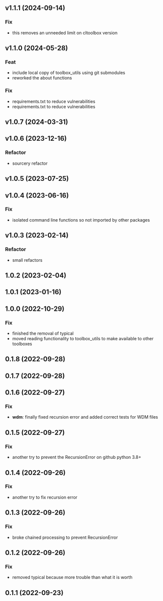 ## v1.1.1 (2024-09-14)

### Fix

- this removes an unneeded limit on cltoolbox version

## v1.1.0 (2024-05-28)

### Feat

- include local copy of toolbox_utils using git submodules
- reworked the about functions

### Fix

- requirements.txt to reduce vulnerabilities
- requirements.txt to reduce vulnerabilities

## v1.0.7 (2024-03-31)

## v1.0.6 (2023-12-16)

### Refactor

- sourcery refactor

## v1.0.5 (2023-07-25)

## v1.0.4 (2023-06-16)

### Fix

- isolated command line functions so not imported by other packages

## v1.0.3 (2023-02-14)

### Refactor

- small refactors

## 1.0.2 (2023-02-04)

## 1.0.1 (2023-01-16)

## 1.0.0 (2022-10-29)

### Fix

- finished the removal of typical
- moved reading functionality to toolbox_utils to make available to other toolboxes

## 0.1.8 (2022-09-28)

## 0.1.7 (2022-09-28)

## 0.1.6 (2022-09-27)

### Fix

- **wdm**: finally fixed recursion error and added correct tests for WDM files

## 0.1.5 (2022-09-27)

### Fix

- another try to prevent the RecursionError on github python 3.8+

## 0.1.4 (2022-09-26)

### Fix

- another try to fix recursion error

## 0.1.3 (2022-09-26)

### Fix

- broke chained processing to prevent RecursionError

## 0.1.2 (2022-09-26)

### Fix

- removed typical because more trouble than what it is worth

## 0.1.1 (2022-09-23)
